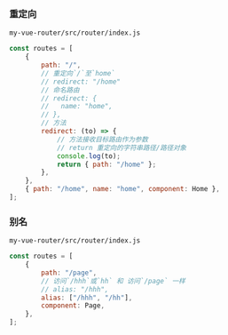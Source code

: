 ### 重定向

`my-vue-router/src/router/index.js`

```js
const routes = [
    {
        path: "/",
        // 重定向`/`至`home`
        // redirect: "/home"
        // 命名路由
        // redirect: {
        //   name: "home",
        // },
        // 方法
        redirect: (to) => {
            // 方法接收目标路由作为参数
            // return 重定向的字符串路径/路径对象
            console.log(to);
            return { path: "/home" };
        },
    },
    { path: "/home", name: "home", component: Home },
];
```

### 别名

`my-vue-router/src/router/index.js`

```js
const routes = [
    {
        path: "/page",
        // 访问`/hhh`或`hh` 和 访问`/page` 一样
        // alias: "/hhh",
        alias: ["/hhh", "/hh"],
        component: Page,
    },
];
```